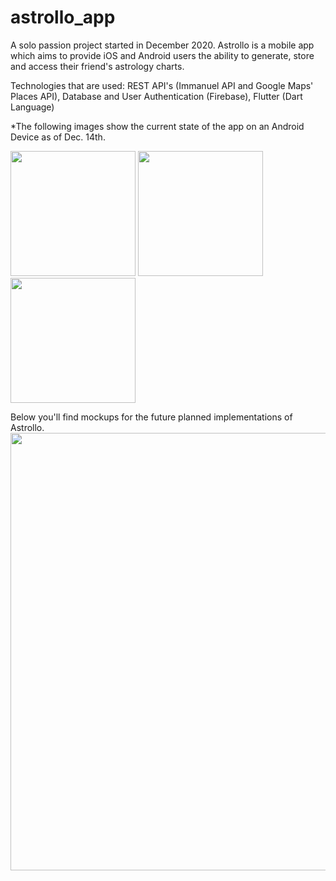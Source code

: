 # astrollo_app

A solo passion project started in December 2020. Astrollo is a mobile app which aims to provide iOS and Android users the ability to generate, store and access their friend's astrology charts.

Technologies that are used: REST API's (Immanuel API and Google Maps' Places API), Database and User Authentication (Firebase), Flutter (Dart Language)

*The following images show the current state of the app on an Android Device as of Dec. 14th.

<img src="https://i.ibb.co/p4NsNvw/Untitled-1.png" width="200" /> <img src="https://uploads-ssl.webflow.com/5fd7c25de07b4d703cc8d693/5fdee3b14257300d8b6c6c65_astrollo%20(2).gif" width="200" /> <img src="https://uploads-ssl.webflow.com/5fd7c25de07b4d703cc8d693/5fdeeafc7bad8c5c81e65746_Screenshot_20201211-234833-p-500.jpeg" width="200" />


Below you'll find mockups for the future planned implementations of Astrollo.
<img src="https://i.ibb.co/2YtV6jC/Screenshot-2.png" width="700"/>

